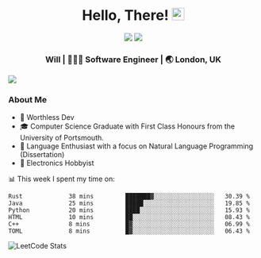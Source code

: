 <div align="center">
  <h1> Hello, There! <img src="https://media.giphy.com/media/hvRJCLFzcasrR4ia7z/giphy.gif" width="25px"></h1>
</div>

<p align="center">
    <a href="https://linkedin.com/in/willgreen98" alt="LinkedIn">
	    <img src="https://img.shields.io/badge/-LinkedIn-0e76a8?style=flat-square&logo=Linkedin&logoColor=white"/></a>
    <a href="https://twitter.com/Will_Green98" alt="Tweeter">
        <img src="https://img.shields.io/badge/-Twitter-00acee?style=flat-square&logo=Twitter&logoColor=white"/></a>
</p>

<div align="center">
	<h3> Will | 👨🏻‍💻 Software Engineer | 🌏 London, UK </h3>
</div>

![](https://visitor-badge.glitch.me/badge?page_id=willgreen98.visitor-badge)

### About Me

- 🥰 Worthless Dev
- 🎓 Computer Science Graduate with First Class Honours from the University of Portsmouth.
- 📖 Language Enthusiast with a focus on Natural Language Programming (Dissertation)
- 🤖 Electronics Hobbyist

📊 This week I spent my time on:
<!--START_SECTION:waka-->

```text
Rust             38 mins         ███████▓░░░░░░░░░░░░░░░░░   30.39 %
Java             25 mins         █████░░░░░░░░░░░░░░░░░░░░   19.85 %
Python           20 mins         ████░░░░░░░░░░░░░░░░░░░░░   15.93 %
HTML             10 mins         ██░░░░░░░░░░░░░░░░░░░░░░░   08.43 %
C++              8 mins          █▓░░░░░░░░░░░░░░░░░░░░░░░   06.99 %
TOML             8 mins          █▓░░░░░░░░░░░░░░░░░░░░░░░   06.43 %
```

<!--END_SECTION:waka-->

![LeetCode Stats](https://leetcard.jacoblin.cool/WillGreen98?theme=unicorn&font=JetBrains%20Mono&ext=activity)
